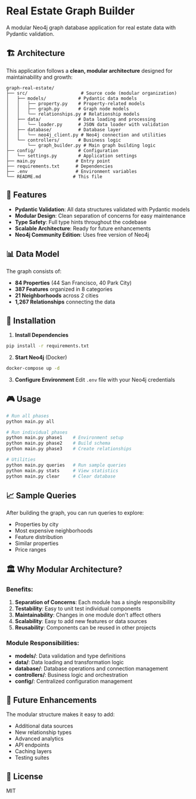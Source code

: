 # Real Estate Graph Builder

A modular Neo4j graph database application for real estate data with Pydantic validation.

## 🏗️ Architecture

This application follows a **clean, modular architecture** designed for maintainability and growth:

```
graph-real-estate/
├── src/                    # Source code (modular organization)
│   ├── models/            # Pydantic data models
│   │   ├── property.py    # Property-related models
│   │   ├── graph.py       # Graph node models
│   │   └── relationships.py # Relationship models
│   ├── data/              # Data loading and processing
│   │   └── loader.py      # JSON data loader with validation
│   ├── database/          # Database layer
│   │   └── neo4j_client.py # Neo4j connection and utilities
│   └── controllers/       # Business logic
│       └── graph_builder.py # Main graph building logic
├── config/                # Configuration
│   └── settings.py        # Application settings
├── main.py               # Entry point
├── requirements.txt      # Dependencies
├── .env                  # Environment variables
└── README.md            # This file
```

## 🚀 Features

- **Pydantic Validation**: All data structures validated with Pydantic models
- **Modular Design**: Clean separation of concerns for easy maintenance
- **Type Safety**: Full type hints throughout the codebase
- **Scalable Architecture**: Ready for future enhancements
- **Neo4j Community Edition**: Uses free version of Neo4j

## 📊 Data Model

The graph consists of:
- **84 Properties** (44 San Francisco, 40 Park City)
- **387 Features** organized in 8 categories
- **21 Neighborhoods** across 2 cities
- **1,267 Relationships** connecting the data

## 🔧 Installation

1. **Install Dependencies**
```bash
pip install -r requirements.txt
```

2. **Start Neo4j** (Docker)
```bash
docker-compose up -d
```

3. **Configure Environment**
Edit `.env` file with your Neo4j credentials

## 🎮 Usage

```bash
# Run all phases
python main.py all

# Run individual phases
python main.py phase1    # Environment setup
python main.py phase2    # Build schema
python main.py phase3    # Create relationships

# Utilities
python main.py queries   # Run sample queries
python main.py stats     # View statistics
python main.py clear     # Clear database
```

## 📈 Sample Queries

After building the graph, you can run queries to explore:
- Properties by city
- Most expensive neighborhoods
- Feature distribution
- Similar properties
- Price ranges

## 🏛️ Why Modular Architecture?

### Benefits:
1. **Separation of Concerns**: Each module has a single responsibility
2. **Testability**: Easy to unit test individual components
3. **Maintainability**: Changes in one module don't affect others
4. **Scalability**: Easy to add new features or data sources
5. **Reusability**: Components can be reused in other projects

### Module Responsibilities:

- **models/**: Data validation and type definitions
- **data/**: Data loading and transformation logic
- **database/**: Database operations and connection management
- **controllers/**: Business logic and orchestration
- **config/**: Centralized configuration management

## 🔄 Future Enhancements

The modular structure makes it easy to add:
- Additional data sources
- New relationship types
- Advanced analytics
- API endpoints
- Caching layers
- Testing suites

## 📝 License

MIT